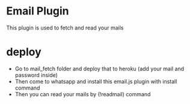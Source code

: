 # Email Plugin
This plugin is used to fetch and read your mails 

# deploy

* Go to mail_fetch folder and deploy that to heroku (add your mail and password inside)
* Then come to whatsapp and install this email.js plugin with install command
* Then you can read your mails by (!readmail) command
